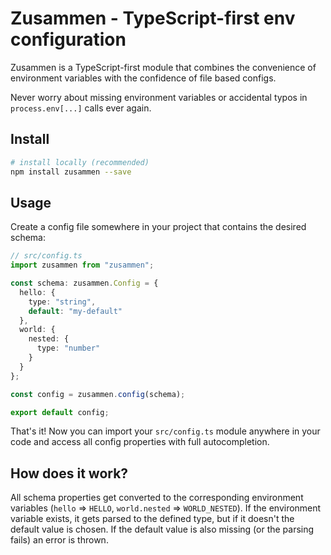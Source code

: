 # Zusammen - TypeScript-first env configuration

Zusammen is a TypeScript-first module that combines the convenience of environment variables with the confidence of file based configs.

Never worry about missing environment variables or accidental typos in `process.env[...]` calls ever again.

## Install
```bash
# install locally (recommended)
npm install zusammen --save
```

## Usage

Create a config file somewhere in your project that contains the desired schema:

```typescript
// src/config.ts
import zusammen from "zusammen";

const schema: zusammen.Config = {
  hello: {
    type: "string",
    default: "my-default"
  },
  world: {
    nested: {
      type: "number"
    }
  }
};

const config = zusammen.config(schema);

export default config;
```

That's it! Now you can import your `src/config.ts` module anywhere in your code and access all config properties with full autocompletion.


## How does it work?

All schema properties get converted to the corresponding environment variables (`hello` => `HELLO`, `world.nested` => `WORLD_NESTED`).
If the environment variable exists, it gets parsed to the defined type, but if it doesn't the default value is chosen.
If the default value is also missing (or the parsing fails) an error is thrown.
